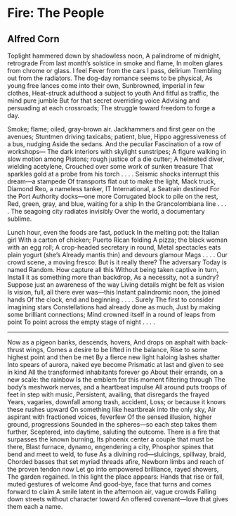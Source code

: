 # Fire: The People
## Alfred Corn
Toplight hammered down by shadowless noon,
A palindrome of midnight, retrograde
From last month’s solstice in smoke and flame,
In molten glares from chrome or glass. I feel
Fever from the cars I pass, delirium
Trembling out from the radiators.
The dog-day romance seems to be physical,
As young free lances come into their own,
Sunbrowned, imperial in few clothes,
Heat-struck adulthood a subject to youth
And fitful as traffic, the mind pure jumble
But for that secret overriding voice
Advising and persuading at each crossroads;
The struggle toward freedom to forge a day.

Smoke; flame; oiled, gray-brown air.
Jackhammers and first gear on the avenues;
Stuntmen driving taxicabs; patient, blue,
Hippo aggressiveness of a bus, nudging
Aside the sedans. And the peculiar
Fascination of a row of workshops—
The dark interiors with skylight sunstripes;
A figure walking in slow motion among
Pistons; rough justice of a die cutter;
A helmeted diver, wielding acetylene,
Crouched over some work of sunken treasure
That sparkles gold at a probe from his torch . . . .
Seismic shocks interrupt this dream—a stampede
Of transports flat out to make the light,
Mack truck, Diamond Reo, a nameless tanker,
IT International, a Seatrain destined
For the Port Authority docks—one more
Corrugated block to pile on the rest,
Red, green, gray, and blue, waiting for a ship
In the Grancolombiana line . . . .
The seagoing city radiates invisibly
Over the world, a documentary sublime.

Lunch hour, even the foods are fast, potluck
In the melting pot: the Italian girl
With a carton of chicken; Puerto Rican folding
A pizza; the black woman with an egg roll;
A crop-headed secretary in round,
Metal spectacles eats plain yogurt (she’s
Already mantis thin) and devours glamour
Mags . . . . Our crowd scene, a moving fresco:
But is it really there? The adversary
Today is named Random. How capture all this
Without being taken captive in turn,
Install it as something more than backdrop,
As a necessity, not a sundry?
Suppose just an awareness of the way
Living details might be felt as vision
Is vision, full, all there ever was—this
Instant palindromic noon, the joined hands
Of the clock, end and beginning . . . . Surely
The first to consider imagining stars
Constellations had already done as much,
Just by making some brilliant connections;
Mind crowned itself in a round of leaps from point
To point across the empty stage of night . . . .

* * * * *

Now as a pigeon banks, descends, hovers,
And drops on asphalt with back-thrust wings,
Comes a desire to be lifted in the balance,
Rise to some highest point and then be met
By a fierce new light haloing lashes shatter
Into spears of aurora, naked eye become
Prismatic at last and given to see in kind
All the transformed inhabitants forever go
About their errands, on a new scale: the rainbow
Is the emblem for this moment filtering through
The body’s meshwork nerves, and a heartbeat impulse
All around puts troops of feet in step with music,
Persistent, availing, that disregards the frayed
Years, vagaries, downfall among trash, accident,
Loss; or because it knows these rushes upward
On something like heartbreak into the only sky,
Air aspirant with fractioned voices, feverfew
Of the sensed illusion, higher ground, progressions
Sounded in the spheres—so each step takes them further,
Sceptered, into daytime, saluting the outcome.
There is a fire that surpasses the known burning,
Its phoenix center a couple that must be there,
Blast furnace, dynamo, engendering a city,
Phosphor spines that bend and meet to weld, to fuse
As a divining rod—sluicings, spillway, braid,
Chorded basses that set myriad threads afire,
Newborn limbs and reach of the proven tendon now
Let go into empowered brilliance, rayed showers,
The garden regained. In this light the place appears:
Hands that rise or fall, muted gestures of welcome
And good-bye, face that turns and comes forward to claim
A smile latent in the afternoon air, vague crowds
Falling down streets without character toward
An offered covenant—love that gives them each a name.